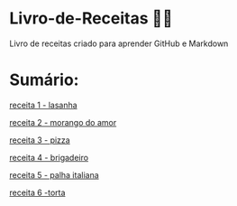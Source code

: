 # Livro-de-Receitas 👩‍🍳
Livro de receitas criado para aprender GitHub e Markdown
# Sumário: 
[receita 1 - lasanha](lasanha.md)

[receita 2 - morango do amor](morango.md)

[receita 3 - pizza](pizza.md)

[receita 4 - brigadeiro](brigadeiro.md)

[receita 5 - palha italiana](palhaitaliana.md)

[receita 6 -torta]()
